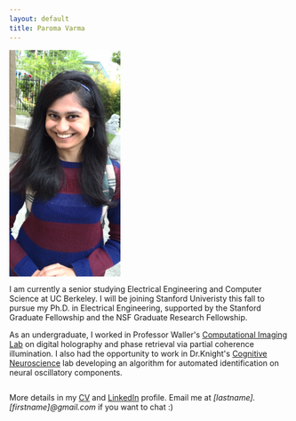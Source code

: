 ```yaml
---
layout: default
title: Paroma Varma
---
```


<div>
<div style="text-align:left; display:inline-block" markdown="1">
<img src="profile.jpg" alt="Drawing" style="width: 200px; vertical-align: -75px; margin-right: 20px" />
</div>

<div style="text-align:left; display:inline-block" markdown="1">

I am currently a senior studying Electrical Engineering and Computer Science at UC Berkeley. I will be joining Stanford Univeristy this fall to pursue my Ph.D. in Electrical Engineering, supported by the Stanford Graduate Fellowship and the NSF Graduate Research Fellowship.

As an undergraduate, I worked in Professor Waller's [Computational Imaging Lab](http://www.laurawaller.com/) on digital holography and phase retrieval via partial coherence illumination. I also had the opportunity to work in Dr.Knight's [Cognitive Neuroscience](http://knightlab.berkeley.edu/) lab developing an algorithm for automated identification on neural oscillatory components. 
</div>
</div>

More details in my [CV](cv.pdf) and [LinkedIn](https://www.linkedin.com/in/paromavarma) profile. Email me at *[lastname].[firstname]@gmail.com* if you want to chat :)



